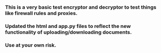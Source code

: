 ### This is a very basic test encryptor and decryptor to test things like firewall rules and proxies. 

### Updated the html and app.py files to reflect the new functionality of uploading/downloading documents.

### Use at your own risk. 